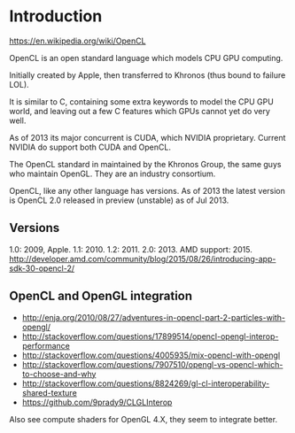 # Introduction

<https://en.wikipedia.org/wiki/OpenCL>

OpenCL is an open standard language which models CPU GPU computing.

Initially created by Apple, then transferred to Khronos (thus bound to failure LOL).

It is similar to C, containing some extra keywords to model the CPU GPU world, and leaving out a few C features which GPUs cannot yet do very well.

As of 2013 its major concurrent is CUDA, which NVIDIA proprietary. Current NVIDIA do support both CUDA and OpenCL.

The OpenCL standard in maintained by the Khronos Group, the same guys who maintain OpenGL. They are an industry consortium.

OpenCL, like any other language has versions. As of 2013 the latest version is OpenCL 2.0 released in preview (unstable) as of Jul 2013.

## Versions

1.0: 2009, Apple.
1.1: 2010.
1.2: 2011.
2.0: 2013. AMD support: 2015. <http://developer.amd.com/community/blog/2015/08/26/introducing-app-sdk-30-opencl-2/>

## OpenCL and OpenGL integration

- <http://enja.org/2010/08/27/adventures-in-opencl-part-2-particles-with-opengl/>
- <http://stackoverflow.com/questions/17899514/opencl-opengl-interop-performance>
- <http://stackoverflow.com/questions/4005935/mix-opencl-with-opengl>
- <http://stackoverflow.com/questions/7907510/opengl-vs-opencl-which-to-choose-and-why>
- <http://stackoverflow.com/questions/8824269/gl-cl-interoperability-shared-texture>
- <https://github.com/9prady9/CLGLInterop>

Also see compute shaders for OpenGL 4.X, they seem to integrate better.
